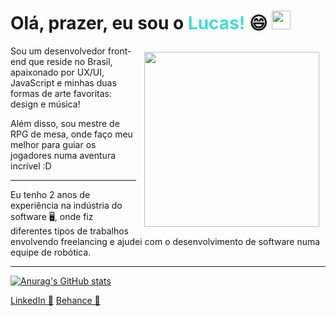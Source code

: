 <h1> Olá, prazer, eu sou o <strong style="color:#41ded3">Lucas!</strong>  😄 <img src="https://raw.githubusercontent.com/MartinHeinz/MartinHeinz/master/wave.gif" width="30px"></h1>

<img style="padding:10px" align="right" width="280" src="https://i.pinimg.com/originals/d9/bb/49/d9bb49ceafc6488856d774d62fdfa478.jpg">

<p> Sou um desenvolvedor front-end que reside no Brasil, apaixonado por UX/UI, JavaScript e minhas duas formas de arte favoritas: design e música!</p>
Além disso, sou mestre de RPG de mesa, onde faço meu melhor para guiar os jogadores numa aventura incrível :D
<hr>
<p> Eu tenho 2 anos de experiência na indústria do software 🖥️, onde fiz diferentes tipos de trabalhos envolvendo freelancing e ajudei com o desenvolvimento de software numa equipe de robótica.</p>
<hr>


[![Anurag's GitHub stats](https://github-readme-stats.vercel.app/api?username=LLxD&hide=stars,issues&show_icons=true&theme=dracula)](https://github.com/anuraghazra/github-readme-stats)


[LinkedIn 💼](https://www.linkedin.com/in/lucas-lima-do-nascimento-a8819018a/)
[Behance 🎨](https://www.behance.net/lucaslima58)
